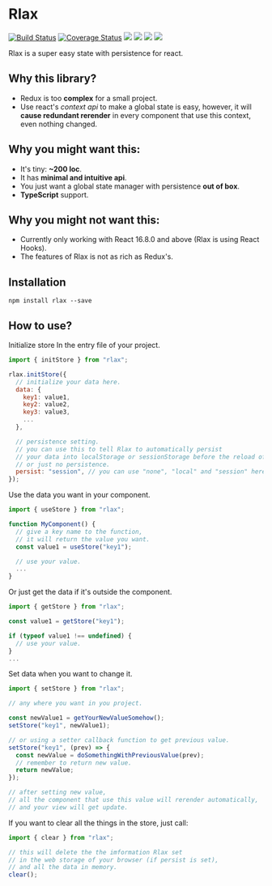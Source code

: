 # Rlax

[![Build Status](https://travis-ci.org/SUCHMOKUO/rlax.svg?branch=master)](https://travis-ci.org/SUCHMOKUO/rlax)
[![Coverage Status](https://coveralls.io/repos/github/SUCHMOKUO/rlax/badge.svg?branch=master)](https://coveralls.io/github/SUCHMOKUO/rlax?branch=master)
[![](https://img.shields.io/npm/v/rlax.svg)](https://www.npmjs.com/package/rlax)
![](https://img.shields.io/badge/dependencies-none-brightgreen.svg)
![](https://img.shields.io/npm/dt/rlax.svg)
![](https://img.shields.io/npm/l/rlax.svg)

Rlax is a super easy state with persistence for react.

## Why this library?

- Redux is too **complex** for a small project.
- Use react's _context api_ to make a global state is easy, however, it will **cause redundant rerender** in every component that use this context, even nothing changed.

## Why you might want this:

- It's tiny: **~200 loc**.
- It has **minimal and intuitive api**.
- You just want a global state manager with persistence **out of box**.
- **TypeScript** support.

## Why you might not want this:

- Currently only working with React 16.8.0 and above (Rlax is using React Hooks).
- The features of Rlax is not as rich as Redux's.

## Installation

```
npm install rlax --save
```

## How to use?

Initialize store In the entry file of your project.

```js
import { initStore } from "rlax";

rlax.initStore({
  // initialize your data here.
  data: {
    key1: value1,
    key2: value2,
    key3: value3,
    ...
  },

  // persistence setting.
  // you can use this to tell Rlax to automatically persist
  // your data into localStorage or sessionStorage before the reload of your page,
  // or just no persistence.
  persist: "session", // you can use "none", "local" and "session" here.
});
```

Use the data you want in your component.

```js
import { useStore } from "rlax";

function MyComponent() {
  // give a key name to the function,
  // it will return the value you want.
  const value1 = useStore("key1");

  // use your value.
  ...
}
```

Or just get the data if it's outside the component.

```js
import { getStore } from "rlax";

const value1 = getStore("key1");

if (typeof value1 !== undefined) {
  // use your value.
}
...

```

Set data when you want to change it.

```js
import { setStore } from "rlax";

// any where you want in you project.

const newValue1 = getYourNewValueSomehow();
setStore("key1", newValue1);

// or using a setter callback function to get previous value.
setStore("key1", (prev) => {
  const newValue = doSomethingWithPreviousValue(prev);
  // remember to return new value.
  return newValue;
});

// after setting new value,
// all the component that use this value will rerender automatically,
// and your view will get update.
```

If you want to clear all the things in the store, just call:

```js
import { clear } from "rlax";

// this will delete the the imformation Rlax set
// in the web storage of your browser (if persist is set),
// and all the data in memory.
clear();
```

